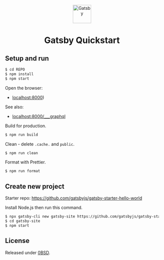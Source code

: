 <p align="center">
  <a href="https://www.gatsbyjs.com">
    <img alt="Gatsby" src="https://www.gatsbyjs.com/Gatsby-Monogram.svg" width="60" />
  </a>
</p>
<h1 align="center">
  Gatsby Quickstart
</h1>


## Setup and run

```sh
$ cd REPO
$ npm install
$ npm start
```

Open the browser:

- [localhost:8000](http://localhost:8000))

See also:

- [localhost:8000/___graphql](http://localhost:8000/___graphql)

Build for production.

```sh
$ npm run build
```

Clean - delete `.cache.` and `public`.

```sh
$ npm run clean
```

Format with Prettier.

```sh
$ npm run format
```


## Create new project

Starter repo: https://github.com/gatsbyjs/gatsby-starter-hello-world

Install Node.js then run this command.

```sh
$ npx gatsby-cli new gatsby-site https://github.com/gatsbyjs/gatsby-starter-hello-world
$ cd gatsby-site
$ npm start
```


## License

Released under [0BSD](/LICENSE).
